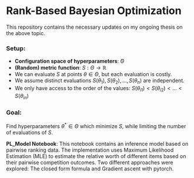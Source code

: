 # Rank-Based Bayesian Optimization

This repository contains the necessary updates on my ongoing thesis on the above topic. 
### Setup:
- **Configuration space of hyperparameters**: $\Theta$
- **(Random) metric function**: $S: \Theta \to \mathbb{R}$
- We can evaluate $S$ at points $\theta \in \Theta$, but each evaluation is costly.
- We assume distinct evaluations $S(\theta_1), S(\theta_2), \dots, S(\theta_n)$ are independent.
- We only have access to the order of the values: 
  $S(\theta_{i1}) < S(\theta_{i2}) < \dots < S(\theta_{in})$

### Goal:
Find hyperparameters $\theta^* \in \Theta$ which minimize $S$, while limiting the number of evaluations of $S$.


**PL_Model Notebook**: This notebook contains an inference model based on pairwise ranking data. The implementation uses Maximum Likelihood Estimation (MLE) to estimate the relative worth of different items based on their pairwise competition outcomes. Two different approaches were explored: The closed form formula and Gradient ascent with pytorch.
